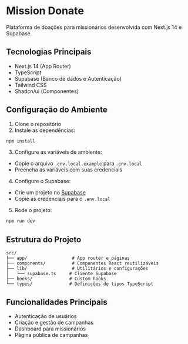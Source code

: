 # Mission Donate

Plataforma de doações para missionários desenvolvida com Next.js 14 e Supabase.

## Tecnologias Principais

- Next.js 14 (App Router)
- TypeScript
- Supabase (Banco de dados e Autenticação)
- Tailwind CSS
- Shadcn/ui (Componentes)

## Configuração do Ambiente

1. Clone o repositório
2. Instale as dependências:
```bash
npm install
```

3. Configure as variáveis de ambiente:
- Copie o arquivo `.env.local.example` para `.env.local`
- Preencha as variáveis com suas credenciais

4. Configure o Supabase:
- Crie um projeto no [Supabase](https://supabase.com)
- Copie as credenciais para o `.env.local`

5. Rode o projeto:
```bash
npm run dev
```

## Estrutura do Projeto

```
src/
├── app/                 # App router e páginas
├── components/          # Componentes React reutilizáveis
├── lib/                 # Utilitários e configurações
│   └── supabase.ts     # Cliente Supabase
├── hooks/              # Custom hooks
└── types/              # Definições de tipos TypeScript
```

## Funcionalidades Principais

- Autenticação de usuários
- Criação e gestão de campanhas
- Dashboard para missionários
- Página pública de campanhas
